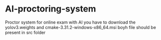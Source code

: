 # AI-proctoring-system
Proctor system for online exam with AI 
you have to download the yolov3.weights and cmake-3.31.2-windows-x86_64.msi
boyh file should be present in src folder
